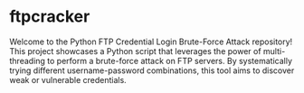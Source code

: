 # ftpcracker
Welcome to the Python FTP Credential Login Brute-Force Attack repository! This project showcases a Python script that leverages the power of multi-threading to perform a brute-force attack on FTP servers. By systematically trying different username-password combinations, this tool aims to discover weak or vulnerable credentials.
